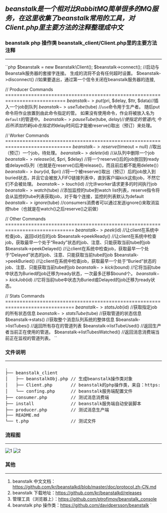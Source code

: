 *beanstalk是一个相对比RabbitMQ简单很多的MQ服务，在这里收集了beanstalk常用的工具，对Client.php里主要方法的注释整理成中文*
---
### beanstalk php 操作类 beanstalk_client/Client.php里的主要方法注释
---

``php
$beanstalk = new Beanstalk\Client();
$beanstalk->connect();   //启动与Beanstalk服务器的套接字连接。 生成的流将不会有任何超时设置。
$beanstalk->disconnect() //如果要退出，通过第一个信令关闭在beanstalk服务器的连接,

// Producer Commands ===========================================================================
$beanstalk->put($pri, $delay, $ttr, $data)//插入一个job到队列
$beanstalk->useTube($tube)                //`use`命令用于生产者。 随后put命令将作业放置到由此命令指定的管。 如果没有使用命令，作业将被放入名为`default`的管道中。
$beanstalk->pauseTube($tube, $delay)      //使指定的管道内, 今后所添加的新job在指定的$delay时间后才能被reserve()取出（预订）来处理。

// Worker Commands =============================================================================
$beanstalk->reserve($timeout = null)      //取出（预订）一个job，待处理。
$beanstalk->delete($id)                   //从队列中删除一个job
$beanstalk->release($id, $pri, $delay)    //将一个reserve()后的job放回到ready或delayed队列（也就是在reserve()后用release()，而且前后都不能用delete()）
$beanstalk->bury($id, $pri)               //将一个被reserve()取出（预订）后的job放入到buried状态，并且它会被放入FIFO链接列表中，直到客户端kick这些job，不然它们不会被处理。
$beanstalk->touch($id)                    //允许worker请求更多的时间执行job
$beanstalk->watch($tube)                  //添加监控的tube到watch list列表，reserve指令将会从监控的tube列表获取job，对于每个连接，监控的列表默认为default
$beanstalk->ignore($tube)                 //consumers消费者可以通过发送ignore()来取消监控tube（也就是在watch()之后reserve()之前做）

// Other Commands ==============================================================================
$beanstalk->peek($id)                     //让client在系统中检查job，返回id对应的job
$beanstalk->peekReady()                   //让client在系统中检查job，获取最早一个处于“Ready”状态的job、注意、只能获取当前tube的job
$beanstalk->peekDelayed()                 //让client在系统中检查job，获取最早一个处于“Delayed”状态的job、注意、只能获取当前tube的job
$beanstalk->peekBuried()                  //让client在系统中检查job，获取最早一个处于“Buried”状态的job、注意、只能获取当前tube的job
$beanstalk->kick($bound)                  //它将当前tube中状态为Buried的job迁移为ready状态，一次最多迁移$bound个。
$beanstalk->kickJob($id)                  //它将当前tube中状态为Buried或Delayed的job迁移为ready状态。

// Stats Commands ==============================================================================
$beanstalk->statsJob($id)                 //获取指定job 的所有状态信息
$beanstalk->statsTube($tube)              //获取管道的状态信息
$beanstalk->stats()                       //获取整个消息队列系统的整体信息
$beanstalk->listTubes()                   //返回所有存在的管道列表
$beanstalk->listTubeUsed()                //返回生产者当前正在使用的管道。
$beanstalk->listTubesWatched()            //返回消息消费端当前正在监视的管道列表。
``


### 文件说明
---
<pre>
.
├── beanstalk_client
│   ├── beanstalkObj.php // 生成beanstalk操作类对象
│   ├── Client.php       // beanstalk的php操作类，来自：https: // github.com/kr/beanstalkd/
│   └── confing.php      // beanstalk服务端配置文件
├── consumer.php         // 测试消息消费端
├── install              // beanstalk服务端自动安装脚本
├── producer.php         // 测试消息生产端
├── README.md
└── t.php                // 测试文件
</pre>

### 流程图
---
![1](http://wx1.sinaimg.cn/large/68252c5fly1fjycy7pnu4j20p00jgq82.jpg)
![2](http://wx3.sinaimg.cn/large/68252c5fly1fjycxwyk1zj20nm06ymzt.jpg)

### 其他
---
1. beanstalk 中文文档：https://github.com/kr/beanstalkd/blob/master/doc/protocol.zh-CN.md
2. beanstalk 下载地址：https://github.com/kr/beanstalkd/releases
3. 管理工具（浏览器上）：https://github.com/ptrofimov/beanstalk_console
4. beanstalk php 操作类：https://github.com/davidpersson/beanstalk
`
